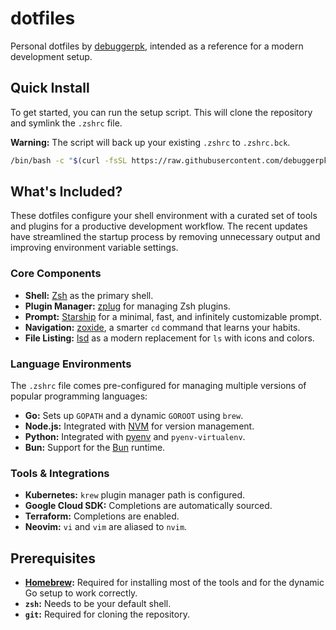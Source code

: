# dotfiles

Personal dotfiles by [debuggerpk](https://github.com/debuggerpk), intended as a reference for a modern development setup.

## Quick Install

To get started, you can run the setup script. This will clone the repository and symlink the `.zshrc` file.

**Warning:** The script will back up your existing `.zshrc` to `.zshrc.bck`.

```bash
/bin/bash -c "$(curl -fsSL https://raw.githubusercontent.com/debuggerpk/dotfiles/master/setup.sh)"
```

## What's Included?

These dotfiles configure your shell environment with a curated set of tools and plugins for a productive development workflow. The recent updates have streamlined the startup process by removing unnecessary output and improving environment variable settings.

### Core Components
- **Shell:** [Zsh](https://www.zsh.org/) as the primary shell.
- **Plugin Manager:** [zplug](https://github.com/zplug/zplug) for managing Zsh plugins.
- **Prompt:** [Starship](https://starship.rs/) for a minimal, fast, and infinitely customizable prompt.
- **Navigation:** [zoxide](https://github.com/ajeetdsouza/zoxide), a smarter `cd` command that learns your habits.
- **File Listing:** [lsd](https://github.com/lsd-rs/lsd) as a modern replacement for `ls` with icons and colors.

### Language Environments
The `.zshrc` file comes pre-configured for managing multiple versions of popular programming languages:
- **Go:** Sets up `GOPATH` and a dynamic `GOROOT` using `brew`.
- **Node.js:** Integrated with [NVM](https://github.com/nvm-sh/nvm) for version management.
- **Python:** Integrated with [pyenv](https://github.com/pyenv/pyenv) and `pyenv-virtualenv`.
- **Bun:** Support for the [Bun](https://bun.sh/) runtime.

### Tools & Integrations
- **Kubernetes:** `krew` plugin manager path is configured.
- **Google Cloud SDK:** Completions are automatically sourced.
- **Terraform:** Completions are enabled.
- **Neovim:** `vi` and `vim` are aliased to `nvim`.

## Prerequisites

- **[Homebrew](https://brew.sh/):** Required for installing most of the tools and for the dynamic Go setup to work correctly.
- **`zsh`:** Needs to be your default shell.
- **`git`:** Required for cloning the repository.